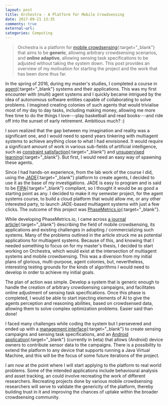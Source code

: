 ```yaml
---
layout: post
title: Orchestra - A Platform for Mobile Crowdsensing
date: 2017-09-21 13:35
comments: true
external-url: 
categories: Computing
---
```


>Orchestra is a platform for [mobile crowdsensing][1]{:target="_blank"} that aims to be **generic**, allowing arbitrary crowdsensing scenarios, and **online adaptive**, allowing sensing task specifications to be adjusted without taking the system down. This post provides an overview of my motivation for starting the project and the work that has been done thus far.

In the spring of 2016, during my master's studies, I completed a course in [agent][2]{:target="_blank"} systems and their applications. This was my first encounter with (multi) agent systems and I quickly became intrigued by the idea of autonomous software entities capable of collaborating to solve problems. I imagined creating colonies of such agents that would trivialise most of my day to day tasks, including making money, allowing me more free time to do the things I love---play basketball and read books---and ride off into the sunset of early retirement. Ambitious much? :)
 
I soon realized that the gap between my imagination and reality was a significant one, and I would need to spend years tinkering with multiagent systems to achieve anything close to what I had envisioned. It would require a significant amount of work in various sub-fields of artificial intelligence, such as [constraint satisfaction][4]{:target="_blank"} and [unsupervised learning][5]{:target="_blank"}. But first, I would need an easy way of spawning these agents.

Since I had hands-on experience, from the lab work of the course I did, using the [JADE][3]{:target="_blank"} platform to create agents, I decided to use it as the base of my investigations. JADE is easy to program and is said to be [FIPA][6]{:target="_blank"} compliant, so I thought it would be as good a starting point as any. I decided to make it my semester project, for the agent systems course, to build a cloud platform that would allow me, or any other interested party, to launch JADE-based multiagent systems with just a few clicks. The outcome of this project was [PhaseMetrics.io][7]{:target="_blank"}.

While developing PhaseMetrics.io, I came across [a journal article][8]{:target="_blank"} describing the field of mobile crowdsensing, its applications and existing challenges in adopting / commercializing such systems. Many of the problems outlined in the article struck me as potential applications for multiagent systems. Because of this, and knowing that I needed something to focus on for my master's thesis, I decided to start working on Orchestra, which would exist at the intersection of multiagent systems and mobile crowdsensing. This was a diversion from my initial plans of glorious, multi-purpose, agent colonies, but, nevertheless, interesting testing grounds for the kinds of algorithms I would need to develop in order to achieve my initial goals.

The plan of action was simple. Develop a system that is generic enough to handle the creation of arbitrary crowdsensing campaigns, and facilitates online adjustment of sensing task specifications. Once this phase is completed, I would be able to start injecting elements of AI to give the agents perception and reasoning abilities, based on crowdsensed data, allowing them to solve complex optimization problems. Easier said than done!

I faced many challenges while coding the system but I persevered and ended up with a [management interface][9]{:target="_blank"} to create sensing campaigns and sensing task specifications, and an [Android application][10]{:target="_blank"} (currently in beta) that allows (Android) device owners to contribute sensor data to the campaigns. There is a possibility to extend the platform to any device that supports running a Java Virtual Machine, and this will be the focus of some future iterations of the project.

I am now at the point where I will start applying to the platform to real world problems. Some of the intended applications include behavioural analysis and asset tracking, an could involve recreating the work of different researchers. Recreating projects done by various mobile crowdsensing researchers will serve to validate the genericity of the platform, thereby building trust in it and improving the chances of uptake within the broader crowdsensing community.


[1]: https://en.wikipedia.org/wiki/Crowdsensing
[2]: https://en.wikipedia.org/wiki/Software_agent
[3]: https://en.wikipedia.org/wiki/Java_Agent_Development_Framework
[4]: https://en.wikipedia.org/wiki/Constraint_satisfaction
[5]: https://en.wikipedia.org/wiki/Unsupervised_learning
[6]: https://en.wikipedia.org/wiki/FIPA
[7]: http://phasemetrics.io
[8]: http://doi.acm.org/10.1145/2794400
[9]: http://orchestra.phasemetrics.io
[10]: https://play.google.com/store/apps/details?id=io.phasemetrics.orchestra

